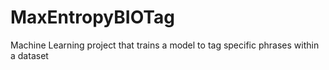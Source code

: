 # MaxEntropyBIOTag
Machine Learning project that trains a model to tag specific phrases within a dataset 
